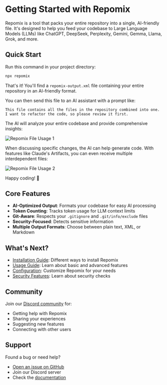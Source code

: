 # Getting Started with Repomix

<script setup>
import HomeBadges from '../../../components/HomeBadges.vue'
</script>

Repomix is a tool that packs your entire repository into a single, AI-friendly file. It's designed to help you feed your codebase to Large Language Models (LLMs) like ChatGPT, DeepSeek, Perplexity, Gemini, Gemma, Llama, Grok, and more.

<HomeBadges />

## Quick Start

Run this command in your project directory:

```bash
npx repomix
```

That's it! You'll find a `repomix-output.xml` file containing your entire repository in an AI-friendly format.

You can then send this file to an AI assistant with a prompt like:

```
This file contains all the files in the repository combined into one.
I want to refactor the code, so please review it first.
```

The AI will analyze your entire codebase and provide comprehensive insights:

![Repomix File Usage 1](/images/docs/repomix-file-usage-1.png)

When discussing specific changes, the AI can help generate code. With features like Claude's Artifacts, you can even receive multiple interdependent files:

![Repomix File Usage 2](/images/docs/repomix-file-usage-2.png)

Happy coding! 🚀

## Core Features

- **AI-Optimized Output**: Formats your codebase for easy AI processing
- **Token Counting**: Tracks token usage for LLM context limits
- **Git-Aware**: Respects your `.gitignore` and `.git/info/exclude` files
- **Security-Focused**: Detects sensitive information
- **Multiple Output Formats**: Choose between plain text, XML, or Markdown

## What's Next?

- [Installation Guide](installation.md): Different ways to install Repomix
- [Usage Guide](usage.md): Learn about basic and advanced features
- [Configuration](configuration.md): Customize Repomix for your needs
- [Security Features](security.md): Learn about security checks

## Community

Join our [Discord community](https://discord.gg/wNYzTwZFku) for:
- Getting help with Repomix
- Sharing your experiences
- Suggesting new features
- Connecting with other users

## Support

Found a bug or need help?
- [Open an issue on GitHub](https://github.com/yamadashy/repomix/issues)
- Join our Discord server
- Check the [documentation](https://repomix.com)

